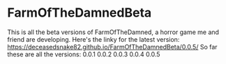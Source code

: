 # FarmOfTheDamnedBeta
This is all the beta versions of FarmOfTheDamned, a horror game me and friend are developing.
Here's the linky for the latest version: https://deceasedsnake82.github.io/FarmOfTheDamnedBeta/0.0.5/
So far these are all the versions:
  0.0.1
  0.0.2
  0.0.3
  0.0.4
  0.0.5
